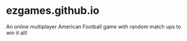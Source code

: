 # ezgames.github.io
An online multiplayer American Football game with random match ups to win it all!

